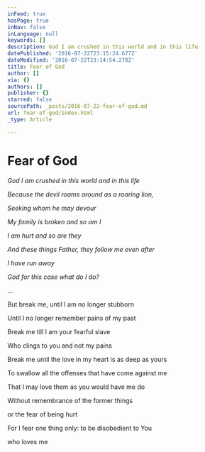 ```yaml
---
inFeed: true
hasPage: true
inNav: false
inLanguage: null
keywords: []
description: God I am crushed in this world and in this life
datePublished: '2016-07-22T23:15:24.677Z'
dateModified: '2016-07-22T23:14:54.278Z'
title: Fear of God
author: []
via: {}
authors: []
publisher: {}
starred: false
sourcePath: _posts/2016-07-22-fear-of-god.md
url: fear-of-god/index.html
_type: Article

---
```

# Fear of God

_God I am crushed in this world and in this life_

_Because the devil roams around as a roaring lion,_

_Seeking whom he may devour_

_My family is broken and so am I_

_I am hurt and so are they_

_And these things Father, they follow me even after_

_I have run away_

_God for this case what do I do?_

...

But break me, until I am no longer stubborn

Until I no longer remember pains of my past

Break me till I am your fearful slave

Who clings to you and not my pains

Break me until the love in my heart is as deep as yours

To swallow all the offenses that have come against me

That I may love them as you would have me do

Without remembrance of the former things

or the fear of being hurt

For I fear one thing only: to be disobedient to You

who loves me